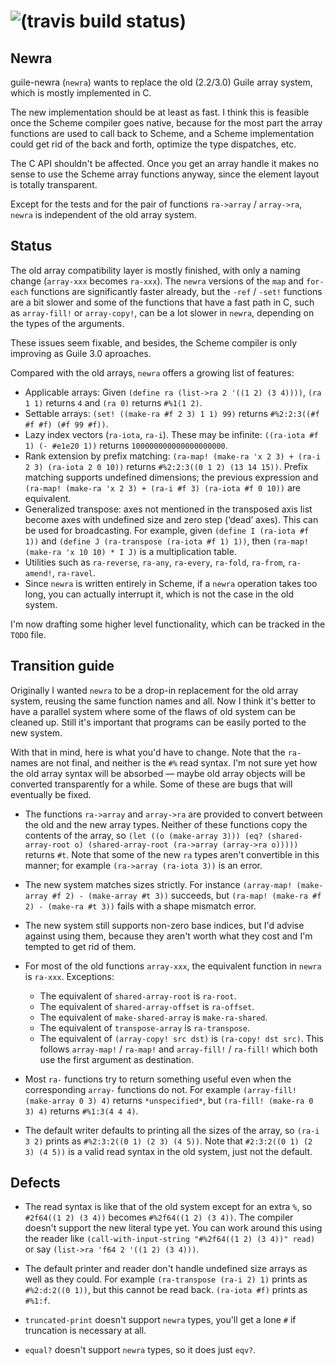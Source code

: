 # ![(travis build status)](https://travis-ci.org/lloda/guile-newra.svg?branch=master) #

## Newra

guile-newra (`newra`) wants to replace the old (2.2/3.0) Guile array system, which is mostly implemented in C.

The new implementation should be at least as fast. I think this is feasible once the Scheme compiler goes native, because for the most part the array functions are used to call back to Scheme, and a Scheme implementation could get rid of the back and forth, optimize the type dispatches, etc.

The C API shouldn't be affected. Once you get an array handle it makes no sense to use the Scheme array functions anyway, since the element layout is totally transparent.

Except for the tests and for the pair of functions `ra->array` / `array->ra`, `newra` is independent of the old array system.

## Status

The old array compatibility layer is mostly finished, with only a naming change (`array-xxx` becomes `ra-xxx`). The `newra` versions of the `map` and `for-each` functions are significantly faster already, but the `-ref` / `-set!` functions are a bit slower and some of the functions that have a fast path in C, such as `array-fill!` or `array-copy!`, can be a lot slower in `newra`, depending on the types of the arguments.

These issues seem fixable, and besides, the Scheme compiler is only improving as Guile 3.0 aproaches.

Compared with the old arrays, `newra` offers a growing list of features:

* Applicable arrays: Given `(define ra (list->ra 2 '((1 2) (3 4))))`, `(ra 1 1)` returns `4` and `(ra 0)` returns `#%1(1 2)`.
* Settable arrays: `(set! ((make-ra #f 2 3) 1 1) 99)` returns `#%2:2:3((#f #f #f) (#f 99 #f))`.
* Lazy index vectors (`ra-iota`, `ra-i`). These may be infinite: `((ra-iota #f 1) (- #e1e20 1))` returns `100000000000000000000`.
* Rank extension by prefix matching: `(ra-map! (make-ra 'x 2 3) + (ra-i 2 3) (ra-iota 2 0 10))` returns `#%2:2:3((0 1 2) (13 14 15))`. Prefix matching supports undefined dimensions; the previous expression and `(ra-map! (make-ra 'x 2 3) + (ra-i #f 3) (ra-iota #f 0 10))` are equivalent.
* Generalized transpose: axes not mentioned in the transposed axis list become axes with undefined size and zero step (‘dead’ axes). This can be used for broadcasting. For example, given `(define I (ra-iota #f 1))` and `(define J (ra-transpose (ra-iota #f 1) 1))`, then `(ra-map! (make-ra 'x 10 10) * I J)` is a multiplication table.
* Utilities such as `ra-reverse`, `ra-any`, `ra-every`, `ra-fold`, `ra-from`, `ra-amend!`, `ra-ravel`.
* Since `newra` is written entirely in Scheme, if a `newra` operation takes too long, you can actually interrupt it, which is not the case in the old system.

I'm now drafting some higher level functionality, which can be tracked in the `TODO` file.

## Transition guide

Originally I wanted `newra` to be a drop-in replacement for the old array system, reusing the same function names and all. Now I think it's better to have a parallel system where some of the flaws of old system can be cleaned up. Still it's important that programs can be easily ported to the new system.

With that in mind, here is what you'd have to change. Note that the `ra-` names are not final, and neither is the `#%` read syntax. I'm not sure yet how the old array syntax will be absorbed — maybe old array objects will be converted transparently for a while. Some of these are bugs that will eventually be fixed.

* The functions `ra->array` and `array->ra` are provided to convert between the old and the new array types. Neither of these functions copy the contents of the array, so `(let ((o (make-array 3))) (eq? (shared-array-root o) (shared-array-root (ra->array (array->ra o)))))` returns `#t`. Note that some of the new `ra` types aren't convertible in this manner; for example `(ra->array (ra-iota 3))` is an error.

* The new system matches sizes strictly. For instance `(array-map! (make-array #f 2) - (make-array #t 3))` succeeds, but `(ra-map! (make-ra #f 2) - (make-ra #t 3))` fails with a shape mismatch error.

* The new system still supports non-zero base indices, but I'd advise against using them, because they aren't worth what they cost and I'm tempted to get rid of them.

* For most of the old functions `array-xxx`, the equivalent function in `newra` is `ra-xxx`. Exceptions:

  + The equivalent of `shared-array-root` is `ra-root`.
  + The equivalent of `shared-array-offset` is `ra-offset`.
  + The equivalent of `make-shared-array` is `make-ra-shared`.
  + The equivalent of `transpose-array` is `ra-transpose`.
  + The equivalent of `(array-copy! src dst)` is `(ra-copy! dst src)`. This follows `array-map!` / `ra-map!` and `array-fill!` / `ra-fill!` which both use the first argument as destination.

* Most `ra-` functions try to return something useful even when the corresponding `array-` functions do not. For example `(array-fill! (make-array 0 3) 4)` returns `*unspecified*`, but `(ra-fill! (make-ra 0 3) 4)` returns `#%1:3(4 4 4)`.

* The default writer defaults to printing all the sizes of the array, so `(ra-i 3 2)` prints as `#%2:3:2((0 1) (2 3) (4 5))`. Note that `#2:3:2((0 1) (2 3) (4 5))` is a valid read syntax in the old system, just not the default.

## Defects

* The read syntax is like that of the old system except for an extra `%`, so `#2f64((1 2) (3 4))` becomes `#%2f64((1 2) (3 4))`. The compiler doesn't support the new literal type yet. You can work around this using the reader like `(call-with-input-string "#%2f64((1 2) (3 4))" read)` or say `(list->ra 'f64 2 '((1 2) (3 4)))`.

* The default printer and reader don't handle undefined size arrays as well as they could. For example `(ra-transpose (ra-i 2) 1)` prints as `#%2:d:2((0 1))`, but this cannot be read back. `(ra-iota #f)` prints as `#%1:f`.

* `truncated-print` doesn't support `newra` types, you'll get a lone `#` if truncation is necessary at all.

* `equal?` doesn't support `newra` types, so it does just `eqv?`.
